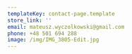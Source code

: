 ```yaml
---
templateKey: contact-page.template
store_link: ''
email: mateusz.wyczolkowski@gmail.com
phone: +48 501 694 288
image: /img/IMG_3805-Edit.jpg
---
```


